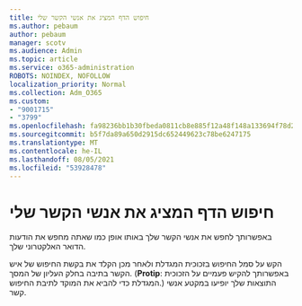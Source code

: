 ```yaml
---
title: חיפוש הדף המציג את אנשי הקשר שלי
ms.author: pebaum
author: pebaum
manager: scotv
ms.audience: Admin
ms.topic: article
ms.service: o365-administration
ROBOTS: NOINDEX, NOFOLLOW
localization_priority: Normal
ms.collection: Adm_O365
ms.custom:
- "9001715"
- "3799"
ms.openlocfilehash: fa98236bb1b30fbeda0811cb8e885f12a48f148a133694f78d2029489bf2be24
ms.sourcegitcommit: b5f7da89a650d2915dc652449623c78be6247175
ms.translationtype: MT
ms.contentlocale: he-IL
ms.lasthandoff: 08/05/2021
ms.locfileid: "53928478"
---
```

# <a name="find-the-page-that-shows-my-contacts"></a>חיפוש הדף המציג את אנשי הקשר שלי

באפשרותך לחפש את אנשי הקשר שלך באותו אופן כמו שאתה מחפש את הודעות הדואר האלקטרוני שלך.
 
הקש על סמל החיפוש בזכוכית המגדלת ולאחר מכן הקלד את בקשת החיפוש של איש הקשר בתיבה בחלק העליון של המסך. (**Protip**: באפשרותך להקיש פעמיים על הזכוכית המגדלת כדי להביא את המוקד לתיבת החיפוש.) התוצאות שלך יופיעו במקטע אנשי קשר.
